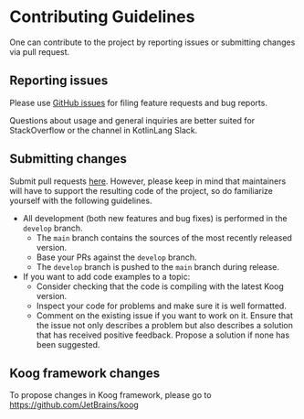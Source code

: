 <!-- Basic guidelines, should be refined -->

# Contributing Guidelines

One can contribute to the project by reporting issues or submitting changes via pull request.

## Reporting issues

Please use [GitHub issues](https://github.com/JetBrains/koog-docs/issues) for filing feature requests and bug reports.

Questions about usage and general inquiries are better suited for StackOverflow <!-- TODO: are we going to track it? --> or the <!-- TODO: channel name --> channel in KotlinLang Slack.

## Submitting changes

Submit pull requests [here](https://github.com/JetBrains/koog-docs/pulls).
However, please keep in mind that maintainers will have to support the resulting code of the project,
so do familiarize yourself with the following guidelines.

<!-- TODO: discuss git flow -->
<!-- TODO: align coding conventions with what the team is actually using -->

* All development (both new features and bug fixes) is performed in the `develop` branch.
    * The `main` branch contains the sources of the most recently released version.
    * Base your PRs against the `develop` branch.
    * The `develop` branch is pushed to the `main` branch during release.
* If you want to add code examples to a topic:
  *  Consider checking that the code is compiling with the latest Koog version.
  *  Inspect your code for problems and make sure it is well formatted.
  *  Comment on the existing issue if you want to work on it. Ensure that the issue not only describes a problem but also describes a solution that has received positive feedback. Propose a solution if none has been suggested.

## Koog framework changes

To propose changes in Koog framework, please go to https://github.com/JetBrains/koog